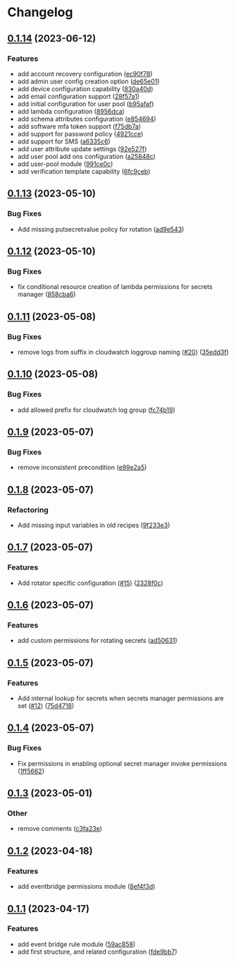 # Changelog

## [0.1.14](https://github.com/Excoriate/terraform-registry-aws-events/compare/v0.1.13...v0.1.14) (2023-06-12)


### Features

* add account recovery configuration ([ec90f78](https://github.com/Excoriate/terraform-registry-aws-events/commit/ec90f78092a91e0c1f295008837b8e85a2b64798))
* add admin user config creation option ([de65e01](https://github.com/Excoriate/terraform-registry-aws-events/commit/de65e01db49e7de2fab342f172db969a92e03fd2))
* add device configuration capability ([830a40d](https://github.com/Excoriate/terraform-registry-aws-events/commit/830a40dd5c7e3fd9d77ba057604b8086e2d776aa))
* add email configuration support ([28f57a1](https://github.com/Excoriate/terraform-registry-aws-events/commit/28f57a1f2613b142790f2abbc21020f758943cc6))
* add initial configuration for user pool ([b95afaf](https://github.com/Excoriate/terraform-registry-aws-events/commit/b95afafdc4108f5d52fb2dcfb3b39718d9779a9d))
* add lambda configuration ([8956dca](https://github.com/Excoriate/terraform-registry-aws-events/commit/8956dcacfb30df2c1f90307b1b4a055c42c42a2a))
* add schema attributes configuration ([e854694](https://github.com/Excoriate/terraform-registry-aws-events/commit/e854694b95291ed53968071f87d1058ba38da1bf))
* add software mfa token support ([f75db7a](https://github.com/Excoriate/terraform-registry-aws-events/commit/f75db7a3311fe26230e2da72baace85e6761b210))
* add support for password policy ([4921cce](https://github.com/Excoriate/terraform-registry-aws-events/commit/4921ccea56a8f73d400a1d45f13d1c59cf530790))
* add support for SMS ([a6335c6](https://github.com/Excoriate/terraform-registry-aws-events/commit/a6335c6703b71a95989024bc40255dca5c4d2433))
* add user attribute update settings ([92e527f](https://github.com/Excoriate/terraform-registry-aws-events/commit/92e527f52afda10af9da06a831865c50863e0363))
* add user pool add ons configuration ([a25848c](https://github.com/Excoriate/terraform-registry-aws-events/commit/a25848cd61df5481070a707c1ad235a6e6e71bc5))
* add user-pool module ([991ce0c](https://github.com/Excoriate/terraform-registry-aws-events/commit/991ce0cf90099a6109ef5bb663e29c78d3d59aed))
* add verification template capability ([6fc9ceb](https://github.com/Excoriate/terraform-registry-aws-events/commit/6fc9ceb48a506c9ce10c76a94c2b4416dc767061))

## [0.1.13](https://github.com/Excoriate/terraform-registry-aws-events/compare/v0.1.12...v0.1.13) (2023-05-10)


### Bug Fixes

* Add missing putsecretvalue policy for rotation ([ad9e543](https://github.com/Excoriate/terraform-registry-aws-events/commit/ad9e54367738cf656d5d85c7afc121da5e25f0aa))

## [0.1.12](https://github.com/Excoriate/terraform-registry-aws-events/compare/v0.1.11...v0.1.12) (2023-05-10)


### Bug Fixes

* fix conditional resource creation of lambda permissions for secrets manager ([858cba6](https://github.com/Excoriate/terraform-registry-aws-events/commit/858cba6d74a4dbe7bd81fa3084f5028414a5b929))

## [0.1.11](https://github.com/Excoriate/terraform-registry-aws-events/compare/v0.1.10...v0.1.11) (2023-05-08)


### Bug Fixes

* remove logs from suffix in cloudwatch loggroup naming ([#20](https://github.com/Excoriate/terraform-registry-aws-events/issues/20)) ([35edd3f](https://github.com/Excoriate/terraform-registry-aws-events/commit/35edd3fa0b12951f487b42ec7d01eb1ca87398a8))

## [0.1.10](https://github.com/Excoriate/terraform-registry-aws-events/compare/v0.1.9...v0.1.10) (2023-05-08)


### Bug Fixes

* add allowed prefix for cloudwatch log group ([fc74b19](https://github.com/Excoriate/terraform-registry-aws-events/commit/fc74b19d73ff185bfeb1030ab6f4afc6afa06e3f))

## [0.1.9](https://github.com/Excoriate/terraform-registry-aws-events/compare/v0.1.8...v0.1.9) (2023-05-07)


### Bug Fixes

* remove inconsistent precondition ([e99e2a5](https://github.com/Excoriate/terraform-registry-aws-events/commit/e99e2a55758b11aedd0df8bcd2b3a0a520a49774))

## [0.1.8](https://github.com/Excoriate/terraform-registry-aws-events/compare/v0.1.7...v0.1.8) (2023-05-07)


### Refactoring

* Add missing input variables in old recipes ([9f233e3](https://github.com/Excoriate/terraform-registry-aws-events/commit/9f233e33d8b7d1ce74f1fee9f9c4fc00b02a2adc))

## [0.1.7](https://github.com/Excoriate/terraform-registry-aws-events/compare/v0.1.6...v0.1.7) (2023-05-07)


### Features

* Add rotator specific configuration ([#15](https://github.com/Excoriate/terraform-registry-aws-events/issues/15)) ([2328f0c](https://github.com/Excoriate/terraform-registry-aws-events/commit/2328f0c24e16eee5c363f271bcf6473468d488bb))

## [0.1.6](https://github.com/Excoriate/terraform-registry-aws-events/compare/v0.1.5...v0.1.6) (2023-05-07)


### Features

* add custom permissions for rotating secrets ([ad50631](https://github.com/Excoriate/terraform-registry-aws-events/commit/ad506318526a127ff3428dfbb601b010eab17def))

## [0.1.5](https://github.com/Excoriate/terraform-registry-aws-events/compare/v0.1.4...v0.1.5) (2023-05-07)


### Features

* Add internal lookup for secrets when secrets manager permissions are set ([#12](https://github.com/Excoriate/terraform-registry-aws-events/issues/12)) ([75d4718](https://github.com/Excoriate/terraform-registry-aws-events/commit/75d471813786f9f792ba5da28c6f7758ee83b050))

## [0.1.4](https://github.com/Excoriate/terraform-registry-aws-events/compare/v0.1.3...v0.1.4) (2023-05-07)


### Bug Fixes

* Fix permissions in enabling optional secret manager invoke permissions ([1ff5662](https://github.com/Excoriate/terraform-registry-aws-events/commit/1ff56626ed232babab7c0e1697c3def5f4de4e30))

## [0.1.3](https://github.com/Excoriate/terraform-registry-aws-events/compare/v0.1.2...v0.1.3) (2023-05-01)


### Other

* remove comments ([c3fa23e](https://github.com/Excoriate/terraform-registry-aws-events/commit/c3fa23e1335f7fac99dc6b17d666e9ab17ec679e))

## [0.1.2](https://github.com/Excoriate/terraform-registry-aws-events/compare/v0.1.1...v0.1.2) (2023-04-18)


### Features

* add eventbridge permissions module ([8ef4f3d](https://github.com/Excoriate/terraform-registry-aws-events/commit/8ef4f3d300f26ae087dae5662056e38cc5d6f17c))

## [0.1.1](https://github.com/Excoriate/terraform-registry-aws-events/compare/v0.1.0...v0.1.1) (2023-04-17)


### Features

* add event bridge rule module ([59ac858](https://github.com/Excoriate/terraform-registry-aws-events/commit/59ac858cd47c992eb881c3184a1d6020c4c87fc3))
* add first structure, and related configuration ([fde9bb7](https://github.com/Excoriate/terraform-registry-aws-events/commit/fde9bb75dbb1701b8ef2732b920c154c7cc1132a))

